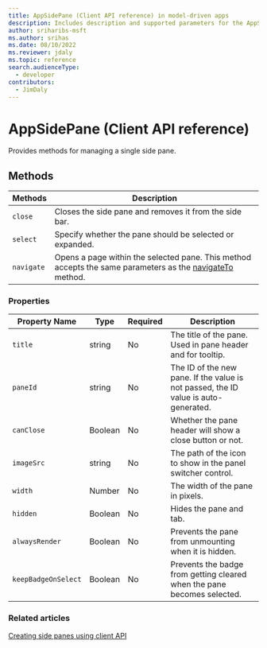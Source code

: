 ```yaml
---
title: AppSidePane (Client API reference) in model-driven apps
description: Includes description and supported parameters for the AppSidePane method.
author: sriharibs-msft
ms.author: srihas
ms.date: 08/10/2022
ms.reviewer: jdaly
ms.topic: reference
search.audienceType: 
  - developer
contributors:
  - JimDaly
---
```

# AppSidePane (Client API reference)

Provides methods for managing a single side pane.

## Methods

|Methods|Description|
|--------|----------|
|`close`|Closes the side pane and removes it from the side bar.|
|`select`|Specify whether the pane should be selected or expanded.|
|`navigate`|Opens a page within the selected pane. This method accepts the same parameters as the [navigateTo](Xrm-Navigation/navigateTo.md) method.|

### Properties

|Property Name| Type| Required|Description|
|-------------|------|---------|------------|
|`title`|string|No|The title of the pane. Used in pane header and for tooltip.|
|`paneId`|string|No| The ID of the new pane. If the value is not passed, the ID value is auto-generated.|
|`canClose`|Boolean|No| Whether the pane header will show a close button or not.|
|`imageSrc`|string|No| The path of the icon to show in the panel switcher control.|
|`width`|Number|No| The width of the pane in pixels.|
|`hidden`|Boolean|No| Hides the pane and tab.|
|`alwaysRender`|Boolean| No|Prevents the pane from unmounting when it is hidden.|
|`keepBadgeOnSelect`|Boolean|No| Prevents the badge from getting cleared when the pane becomes selected.|


### Related articles

[Creating side panes using client API](../create-app-side-panes.md)
